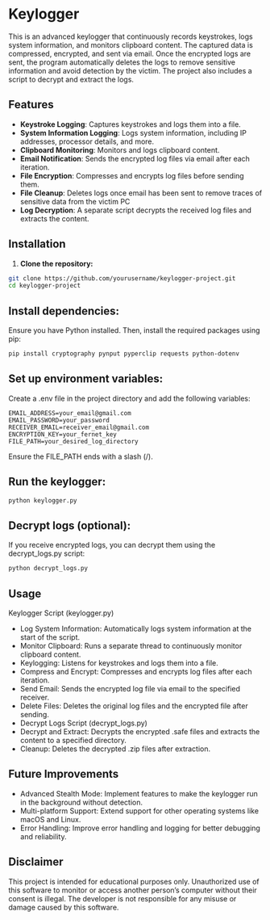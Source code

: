 # Keylogger

This is an advanced keylogger that continuously records keystrokes, logs system information, and monitors clipboard content. The captured data is compressed, encrypted, and sent via email. Once the encrypted logs are sent, the program automatically deletes the logs to remove sensitive information and avoid detection by the victim. The project also includes a script to decrypt and extract the logs.

## Features

- **Keystroke Logging**: Captures keystrokes and logs them into a file.
- **System Information Logging**: Logs system information, including IP addresses, processor details, and more.
- **Clipboard Monitoring**: Monitors and logs clipboard content.
- **Email Notification**: Sends the encrypted log files via email after each iteration.
- **File Encryption**: Compresses and encrypts log files before sending them.
- **File Cleanup**: Deletes logs once email has been sent to remove traces of sensitive data from the victim PC
- **Log Decryption**: A separate script decrypts the received log files and extracts the content.

## Installation

1. **Clone the repository:**

```bash
git clone https://github.com/yourusername/keylogger-project.git
cd keylogger-project
```

## Install dependencies:

Ensure you have Python installed. Then, install the required packages using pip:

```bash
pip install cryptography pynput pyperclip requests python-dotenv
```

## Set up environment variables:

Create a .env file in the project directory and add the following variables:

```
EMAIL_ADDRESS=your_email@gmail.com
EMAIL_PASSWORD=your_password
RECEIVER_EMAIL=receiver_email@gmail.com
ENCRYPTION_KEY=your_fernet_key
FILE_PATH=your_desired_log_directory
```

Ensure the FILE_PATH ends with a slash (/).

## Run the keylogger:

```bash
python keylogger.py
```

## Decrypt logs (optional):

If you receive encrypted logs, you can decrypt them using the decrypt_logs.py script:

```bash
python decrypt_logs.py
```

## Usage
Keylogger Script (keylogger.py)
- Log System Information: Automatically logs system information at the start of the script.
- Monitor Clipboard: Runs a separate thread to continuously monitor clipboard content.
- Keylogging: Listens for keystrokes and logs them into a file.
- Compress and Encrypt: Compresses and encrypts log files after each iteration.
- Send Email: Sends the encrypted log file via email to the specified receiver.
- Delete Files: Deletes the original log files and the encrypted file after sending.
- Decrypt Logs Script (decrypt_logs.py)
- Decrypt and Extract: Decrypts the encrypted .safe files and extracts the content to a specified directory.
- Cleanup: Deletes the decrypted .zip files after extraction.

## Future Improvements
- Advanced Stealth Mode: Implement features to make the keylogger run in the background without detection.
- Multi-platform Support: Extend support for other operating systems like macOS and Linux.
- Error Handling: Improve error handling and logging for better debugging and reliability.


## Disclaimer
This project is intended for educational purposes only. Unauthorized use of this software to monitor or access another person’s computer without their consent is illegal. The developer is not responsible for any misuse or damage caused by this software.

